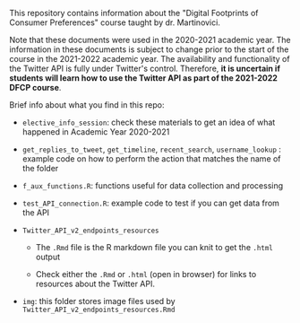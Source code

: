 This repository contains information about the "Digital Footprints of Consumer Preferences" course taught by dr. Martinovici. 

Note that these documents were used in the 2020-2021 academic year. The information in these documents is subject to change prior to the start of the course in the 2021-2022 academic year. The availability and functionality of the Twitter API is fully under Twitter's control. Therefore, **it is uncertain if students will learn how to use the Twitter API as part of the 2021-2022 DFCP course**.

Brief info about what you find in this repo:

- `elective_info_session`: check these materials to get an idea of what happened in Academic Year 2020-2021

- `get_replies_to_tweet`, `get_timeline`, `recent_search`, `username_lookup` : example code on how to perform the action that matches the name of the folder

- `f_aux_functions.R`: functions useful for data collection and processing

- `test_API_connection.R`: example code to test if you can get data from the API

- `Twitter_API_v2_endpoints_resources`
    
    - The `.Rmd` file is the R markdown file you can knit to get the `.html` output
    
    - Check either the `.Rmd` or `.html` (open in browser) for links to resources about the Twitter API.

- `img`: this folder stores image files used by `Twitter_API_v2_endpoints_resources.Rmd`

